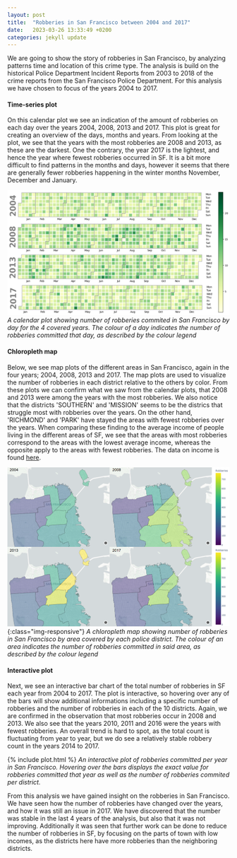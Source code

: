 ```yaml
---
layout: post
title:  "Robberies in San Francisco between 2004 and 2017"
date:   2023-03-26 13:33:49 +0200
categories: jekyll update
---
```


We are going to show the story of robberies in San Francisco, by analyzing patterns time and location of this crime type. The analysis is build on the historical Police Department Incident Reports from 2003 to 2018 of the crime reports from the San Francisco Police Department. For this analysis we have chosen to focus of the years 2004 to 2017.

#### Time-series plot
On this calendar plot we see an indication of the amount of robberies on each day over the years 2004, 2008, 2013 and 2017. This plot is great for creating an overview of the days, months and years. From looking at the plot, we see that the years with the most robberies are 2008 and 2013, as these are the darkest. One the contrary, the year 2017 is the lightest, and hence the year where fewest robberies occurred in SF. It is a bit more difficult to find patterns in the months and days, however it seems that there are generally fewer robberies happening in the winter months November, December and January.

![Barplot](/assets/calplot.png)
*A calendar plot showing number of robberies commited in San Francisco by day for the 4 covered years. The colour of a day indicates the number of robberies committed that day, as described by the colour legend*

#### Chloropleth map
Below, we see map plots of the different areas in San Francisco, again in the four years; 2004, 2008, 2013 and 2017. The map plots are used to visualize the number of robberies in each district relative to the others by color. From these plots we can confirm what we saw from the calendar plots, that 2008 and 2013 were among the years with the most robberies. We also notice that the districts 'SOUTHERN' and 'MISSION' seems to be the districs that struggle most with robberies over the years. On the other hand, 'RICHMOND' and 'PARK' have stayed the areas with fewest robberies over the years. When comparing these finding to the average income of people living in the different areas of SF, we see that the areas with most robberies correspond to the areas with the lowest average income, whereas the opposite apply to the areas with fewest robberies. The data on income is found [here](https://www.opportunityatlas.org/).

![Chloropleth map](/assets/mapplot.png){:class="img-responsive"}
*A chloropleth map showing number of robberies in San Francisco by area covered by each police district. The colour of an area indicates the number of robberies committed in said area, as described by the colour legend*

#### Interactive plot
Next, we see an interactive bar chart of the total number of robberies in SF each year from 2004 to 2017. The plot is interactive, so hovering over any of the bars will show additional informations including a specific number of robberies and the number of robberies in each of the 10 districts. Again, we are confirmed in the observation that most robberies occur in 2008 and 2013. We also see that the years 2010, 2011 and 2016 were the years with fewest robberies. An overall trend is hard to spot, as the total count is fluctuating from year to year, but we do see a relatively stable robbery count in the years 2014 to 2017.

{% include plot.html %}
*An interactive plot of robberies committed per year in San Francisco. Hovering over the bars displays the exact value for robberies committed that year as well as the number of robberies commited per district.*


From this analysis we have gained insight on the robberies in San Francisco. We have seen how the number of robberies have changed over the years, and how it was still an issue in 2017. We have discovered that the number was stable in the last 4 years of the analysis, but also that it was not improving. Additionally it was seen that further work can be done to reduce the number of robberies in SF, by focusing on the parts of town with low incomes, as the districts here have more robberies than the neighboring districts.


